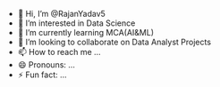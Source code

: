 - 👋 Hi, I’m @RajanYadav5
- 👀 I’m interested in Data Science 
- 🌱 I’m currently learning MCA(AI&ML)
- 💞️ I’m looking to collaborate on Data Analyst Projects 
- 📫 How to reach me ...
- 😄 Pronouns: ...
- ⚡ Fun fact: ...

<!---
RajanYadav5/RajanYadav5 is a ✨ special ✨ repository because its `README.md` (this file) appears on your GitHub profile.
You can click the Preview link to take a look at your changes.
--->
